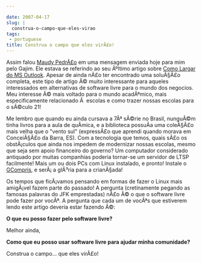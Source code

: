 ```yaml
---

date: 2007-04-17
slug: |
  construa-o-campo-que-eles-virao
tags:
 - portuguese
title: Construa o campo que eles virÃ£o!
---
```


Assim falou [Maudy
PedrÃ£o](http://ubuntudicas.blogspot.com/2007/04/como-largar-do-ms-outlook.html)
em uma mensagem enviada hoje para mim pelo Gajim. Ele estava se
referindo ao seu Ãºltimo artigo sobre [Como Largar do MS
Outlook](http://ubuntudicas.blogspot.com/2007/04/como-largar-do-ms-outlook.html).
Apesar de ainda nÃ£o ter encontrado uma soluÃ§Ã£o completa, este tipo de
artigo Ã© muito interessante para aqueles interessados em alternativas
de software livre para o mundo dos negocios. Meu interesse Ã© mais
voltado para o mundo acadÃªmico, mais especificamente relacionado Ã 
escolas e como trazer nossas escolas para o sÃ©culo 21!

Me lembro que quando eu ainda cursava a 7Âª sÃ©rie no Brasil, nunguÃ©m
tinha livros para a aula de quÃ­mica, e a biblioteca possuÃ­a uma
coleÃ§Ã£o mais velha que o "vento sul" (expressÃ£o que aprendi quando
morava em ConceiÃ§Ã£o da Barra, ES). Com a tecnologia que temos, quais
sÃ£o os obstÃ¡culos que ainda nos impedem de modernizar nossas escolas,
mesmo que seja sem apoio financeiro do governo? Um computador
considerado antiquado por muitas companhias poderia tornar-se um
servidor de LTSP facilmente! Mais um ou dois PCs com Linux instalado, e
pronto! Instale o
[GCompris](http://classe.geness.ufsc.br/index.php/GCompris), e serÃ¡ a
glÃ³ria para a crianÃ§ada!

Os tempos que ficÃ¡vamos pensando em formas de fazer o Linux mais
amigÃ¡vel fazem parte do passado! A pergunta (cretinamente pegando as
famosas palavras do JFK emprestadas) nÃ£o Ã© o que o software livre pode
fazer por vocÃª. A pergunta que cada um de vocÃªs que estiverem lendo
este artigo deveria estar fazendo Ã©:

**O que eu posso fazer pelo software livre?**

Melhor ainda,

**Como que eu posso usar software livre para ajudar minha comunidade?**

Construa o campo... que eles virÃ£o!
